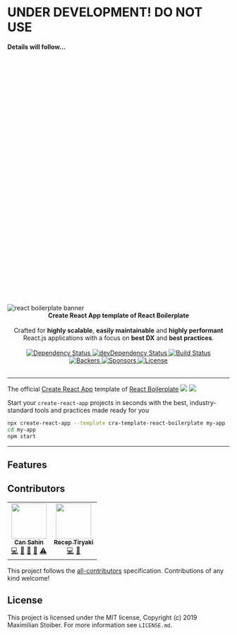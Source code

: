 # UNDER DEVELOPMENT! DO NOT USE

**Details will follow...**
<br />
<br />
<br />
<br />
<br />
<br />
<br />
<br />
<br />
<br />
<br />
<br />
<br />
<br />
<br />
<br />
<br />
<br />
<br />
<br />
<br />
<br />
<br />
<br />
<br />
<br />
<br />
<br />
<br />
<br />
<br />
<br />
<br />
<br />

<img src="https://raw.githubusercontent.com/react-boilerplate/react-boilerplate-brand/master/assets/banner-metal-optimized.jpg" alt="react boilerplate banner" align="center" />
<br />
<div align="center"><strong>Create React App template of React Boilerplate </strong></div>
<br />
<div align="center">Crafted for <strong>highly scalable</strong>, <strong>easily maintainable</strong> and <strong>highly performant</strong> React.js applications with a focus on <strong>best DX</strong> and <strong>best practices</strong>.</div>

<br />

<div align="center">
  <a href="https://david-dm.org/can-sahin/cra-template-react-boilerplate">
    <img src="https://david-dm.org/can-sahin/cra-template-react-boilerplate.svg" alt="Dependency Status" />
  </a>
  <a href="https://david-dm.org/can-sahin/cra-template-react-boilerplate#info=devDependencies">
    <img src="https://david-dm.org/can-sahin/cra-template-react-boilerplate/dev-status.svg" alt="devDependency Status" />
  </a>
  <a href="https://github.com/Can-Sahin/cra-template-react-boilerplate/actions?query=workflow%3Abuild">
    <img src="https://github.com/Can-Sahin/cra-template-react-boilerplate/workflows/build/badge.svg" alt="Build Status" />
  </a>
</a>

</div>
<div align="center">
  <a href="https://opencollective.com/react-boilerplate">
    <img src="https://opencollective.com/react-boilerplate/backers/badge.svg" alt="Backers" />
  </a>
  <a href="https://opencollective.com/react-boilerplate/">
    <img src="https://opencollective.com/react-boilerplate/sponsors/badge.svg" alt="Sponsors" />
  </a>
  <a href="">
    <img src="https://img.shields.io/github/license/can-sahin/cra-template-react-boilerplate" alt="License" />
  </a>
</div>

<br />

---

The official [Create React App](https://github.com/facebook/create-react-app) template of [React Boilerplate](https://github.com/react-boilerplate/react-boilerplate)
![](https://img.shields.io/github/stars/react-boilerplate/react-boilerplate?style=flat)
![](https://img.shields.io/github/contributors/react-boilerplate/react-boilerplate)

Start your `create-react-app` projects in seconds with the best, industry-standard tools and practices made ready for you

```sh
npx create-react-app --template cra-template-react-boilerplate my-app
cd my-app
npm start
```

---

## Features

## Contributors

<!-- ALL-CONTRIBUTORS-LIST:START - Do not remove or modify this section -->
<!-- prettier-ignore-start -->
<!-- markdownlint-disable -->
<table>
  <tr>
    <td align="center"><a href="https://github.com/Can-Sahin"><img src="https://avatars2.githubusercontent.com/u/33245689" width="80px;" alt=""/><br /><sub><b>Can Sahin</b></sub></a><br /><a href="https://github.com/cra-template-react-boilerplate/cra-template-react-boilerplate/commits?author=Can-Sahin" title="Code">💻</a> <a href="https://github.com/cra-template-react-boilerplate/cra-template-react-boilerplate/commits?author=Can-Sahin" title="Documentation">📖</a> <a href="#ideas-Can-Sahin" title="Ideas, Planning, & Feedback">🤔</a> <a href="https://github.com/cra-template-react-boilerplate/cra-template-react-boilerplate/pulls?q=is%3Apr+reviewed-by%3ACan-Sahin" title="Reviewed Pull Requests">👀</a> <a href="https://github.com/cra-template-react-boilerplate/cra-template-react-boilerplate/commits?author=Can-Sahin" title="Tests">⚠️</a></td>
    <td align="center"><a href="https://github.com/receptiryaki"><img src="https://avatars0.githubusercontent.com/u/3495307" width="80px;" alt=""/><br /><sub><b>Recep Tiryaki</b></sub></a><br /><a href="https://github.com/cra-template-react-boilerplate/cra-template-react-boilerplate/commits?author=receptiryaki" title="Code">💻</a> <a href="#ideas-receptiryaki" title="Ideas, Planning, & Feedback">🤔</a></td>
  </tr>
</table>

<!-- markdownlint-enable -->
<!-- prettier-ignore-end -->

<!-- ALL-CONTRIBUTORS-LIST:END -->

This project follows the [all-contributors](https://github.com/all-contributors/all-contributors) specification. Contributions of any kind welcome!

## License

This project is licensed under the MIT license, Copyright (c) 2019 Maximilian
Stoiber. For more information see `LICENSE.md`.
